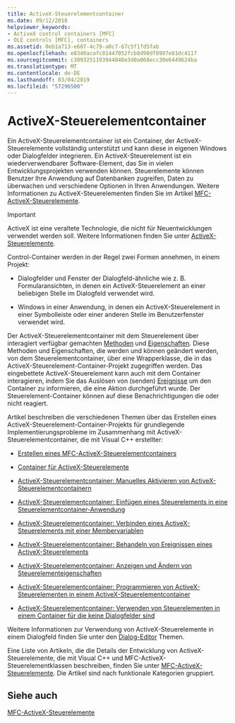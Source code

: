 ```yaml
---
title: ActiveX-Steuerelementcontainer
ms.date: 09/12/2018
helpviewer_keywords:
- ActiveX control containers [MFC]
- OLE controls [MFC], containers
ms.assetid: 0eb1a713-e607-4c79-a0c7-67c5f1fd5fab
ms.openlocfilehash: e8340acafc81447052fcb8d90df8997e81dc4117
ms.sourcegitcommit: c3093251193944840e3d0a068ecc30e6449624ba
ms.translationtype: MT
ms.contentlocale: de-DE
ms.lasthandoff: 03/04/2019
ms.locfileid: "57296500"
---
```

# <a name="activex-control-containers"></a>ActiveX-Steuerelementcontainer

Ein ActiveX-Steuerelementcontainer ist ein Container, der ActiveX-Steuerelemente vollständig unterstützt und kann diese in eigenen Windows oder Dialogfelder integrieren. Ein ActiveX-Steuerelement ist ein wiederverwendbarer Software-Element, das Sie in vielen Entwicklungsprojekten verwenden können. Steuerelemente können Benutzer Ihre Anwendung auf Datenbanken zugreifen, Daten zu überwachen und verschiedene Optionen in Ihren Anwendungen. Weitere Informationen zu ActiveX-Steuerelementen finden Sie im Artikel [MFC-ActiveX-Steuerelemente](../mfc/mfc-activex-controls.md).

>[!IMPORTANT]
> ActiveX ist eine veraltete Technologie, die nicht für Neuentwicklungen verwendet werden soll. Weitere Informationen finden Sie unter [ActiveX-Steuerelemente](activex-controls.md).

Control-Container werden in der Regel zwei Formen annehmen, in einem Projekt:

- Dialogfelder und Fenster der Dialogfeld-ähnliche wie z. B. Formularansichten, in denen ein ActiveX-Steuerelement an einer beliebigen Stelle im Dialogfeld verwendet wird.

- Windows in einer Anwendung, in denen ein ActiveX-Steuerelement in einer Symbolleiste oder einer anderen Stelle im Benutzerfenster verwendet wird.

Der ActiveX-Steuerelementcontainer mit dem Steuerelement über interagiert verfügbar gemachten [Methoden](../mfc/mfc-activex-controls-methods.md) und [Eigenschaften](../mfc/mfc-activex-controls-properties.md). Diese Methoden und Eigenschaften, die werden und können geändert werden, von dem Steuerelementcontainer, über eine Wrapperklasse, die in das ActiveX-Steuerelement-Container-Projekt zugegriffen werden. Das eingebettete ActiveX-Steuerelement kann auch mit dem Container interagieren, indem Sie das Auslösen von (senden) [Ereignisse](../mfc/mfc-activex-controls-events.md) um den Container zu informieren, die eine Aktion durchgeführt wurde. Der Steuerelement-Container können auf diese Benachrichtigungen die oder nicht reagiert.

Artikel beschreiben die verschiedenen Themen über das Erstellen eines ActiveX-Steuerelement-Container-Projekts für grundlegende Implementierungsprobleme im Zusammenhang mit ActiveX-Steuerelementcontainer, die mit Visual C++ erstellter:

- [Erstellen eines MFC-ActiveX-Steuerelementcontainers](../mfc/reference/creating-an-mfc-activex-control-container.md)

- [Container für ActiveX-Steuerelemente](../mfc/containers-for-activex-controls.md)

- [ActiveX-Steuerelementcontainer: Manuelles Aktivieren von ActiveX-Steuerelementcontainern](../mfc/activex-control-containers-manually-enabling-activex-control-containment.md)

- [ActiveX-Steuerelementcontainer: Einfügen eines Steuerelements in eine Steuerelementcontainer-Anwendung](../mfc/inserting-a-control-into-a-control-container-application.md)

- [ActiveX-Steuerelementcontainer: Verbinden eines ActiveX-Steuerelements mit einer Membervariablen](../mfc/activex-control-containers-connecting-an-activex-control-to-a-member-variable.md)

- [ActiveX-Steuerelementcontainer: Behandeln von Ereignissen eines ActiveX-Steuerelements](../mfc/activex-control-containers-handling-events-from-an-activex-control.md)

- [ActiveX-Steuerelementcontainer: Anzeigen und Ändern von Steuerelementeigenschaften](../mfc/activex-control-containers-viewing-and-modifying-control-properties.md)

- [ActiveX-Steuerelementcontainer: Programmieren von ActiveX-Steuerelementen in einem ActiveX-Steuerelementcontainer](../mfc/programming-activex-controls-in-a-activex-control-container.md)

- [ActiveX-Steuerelementcontainer: Verwenden von Steuerelementen in einem Container für die keine Dialogfelder sind](../mfc/activex-control-containers-using-controls-in-a-non-dialog-container.md)

Weitere Informationen zur Verwendung von ActiveX-Steuerelemente in einem Dialogfeld finden Sie unter den [Dialog-Editor](../windows/dialog-editor.md) Themen.

Eine Liste von Artikeln, die die Details der Entwicklung von ActiveX-Steuerelemente, die mit Visual C++ und MFC-ActiveX-Steuerelementklassen beschreiben, finden Sie unter [MFC-ActiveX-Steuerelemente](../mfc/mfc-activex-controls.md). Die Artikel sind nach funktionale Kategorien gruppiert.

## <a name="see-also"></a>Siehe auch

[MFC-ActiveX-Steuerelemente](../mfc/mfc-activex-controls.md)
